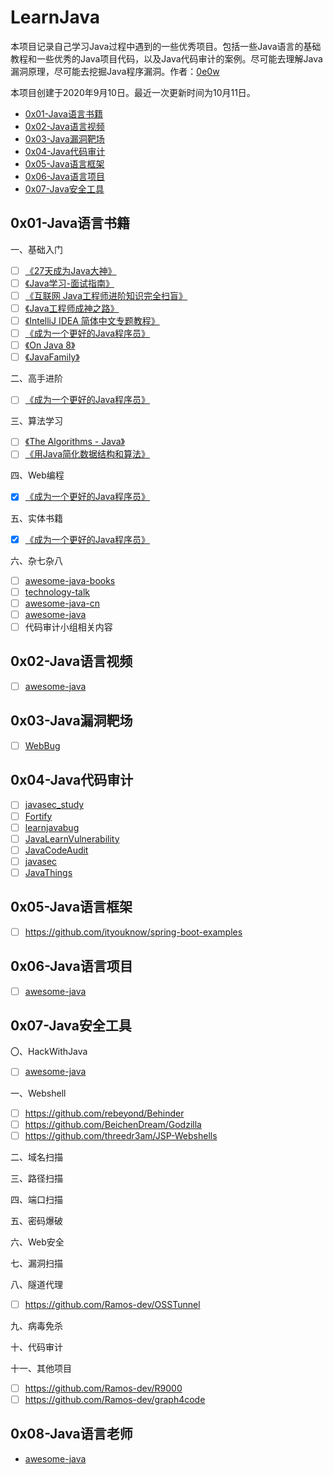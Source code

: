 # LearnJava

本项目记录自己学习Java过程中遇到的一些优秀项目。包括一些Java语言的基础教程和一些优秀的Java项目代码，以及Java代码审计的案例。尽可能去理解Java漏洞原理，尽可能去挖掘Java程序漏洞。作者：[0e0w](https://github.com/0e0w/LearnJava)

本项目创建于2020年9月10日。最近一次更新时间为10月11日。

- [0x01-Java语言书籍](https://github.com/0e0w/Learnjava#0x01-java%E8%AF%AD%E8%A8%80%E4%B9%A6%E7%B1%8D)
- [0x02-Java语言视频](https://github.com/0e0w/Learnjava#0x02-java%E8%AF%AD%E8%A8%80%E8%A7%86%E9%A2%91)
- [0x03-Java漏洞靶场](https://github.com/0e0w/LearnJava#0x03-java%E6%BC%8F%E6%B4%9E%E9%9D%B6%E5%9C%BA)
- [0x04-Java代码审计](https://github.com/0e0w/Learnjava#0x04-java%E4%BB%A3%E7%A0%81%E5%AE%A1%E8%AE%A1)
- [0x05-Java语言框架](https://github.com/0e0w/Learnjava#0x05-java%E8%AF%AD%E8%A8%80%E6%A1%86%E6%9E%B6)
- [0x06-Java语言项目](https://github.com/0e0w/Learnjava#0x06-java%E8%AF%AD%E8%A8%80%E9%A1%B9%E7%9B%AE)
- [0x07-Java安全工具](https://github.com/0e0w/Learnjava#0x07-java%E5%AE%89%E5%85%A8%E5%B7%A5%E5%85%B7)

## 0x01-Java语言书籍

一、基础入门

- [ ] [《27天成为Java大神》](https://github.com/DuGuQiuBai/Java)
- [ ] [《Java学习-面试指南》](https://github.com/Snailclimb/JavaGuide)
- [ ] [《互联网 Java工程师进阶知识完全扫盲》](https://github.com/doocs/advanced-java)
- [ ] [《Java工程师成神之路》](https://github.com/hollischuang/toBeTopJavaer)
- [ ] [《IntelliJ IDEA 简体中文专题教程》](https://github.com/judasn/IntelliJ-IDEA-Tutorial)
- [ ] [《成为一个更好的Java程序员》](https://github.com/crisxuan/bestJavaer)
- [ ] [《On Java 8》](https://github.com/LingCoder/OnJava8)
- [ ] [《JavaFamily》](https://github.com/AobingJava/JavaFamily)

二、高手进阶

- [ ] [《成为一个更好的Java程序员》](https://github.com/crisxuan/bestJavaer)

三、算法学习

- [ ] [《The Algorithms - Java》](https://github.com/TheAlgorithms/Java)
- [ ] [《用Java简化数据结构和算法》](https://github.com/careermonk/data-structures-and-algorithms-made-easy-in-java)

四、Web编程

- [x] [《成为一个更好的Java程序员》](https://github.com/crisxuan/bestJavaer)

五、实体书籍

- [x] [《成为一个更好的Java程序员》](https://github.com/crisxuan/bestJavaer)

六、杂七杂八

- [ ] [awesome-java-books](https://github.com/sorenduan/awesome-java-books)
- [ ] [technology-talk](https://github.com/aalansehaiyang/technology-talk)
- [ ] [awesome-java-cn](https://github.com/jobbole/awesome-java-cn)
- [ ] [awesome-java](https://github.com/Snailclimb/awesome-java)
- [ ] 代码审计小组相关内容

## 0x02-Java语言视频

- [ ] [awesome-java](https://github.com/Snailclimb/awesome-java)

## 0x03-Java漏洞靶场

- [ ] [WebBug](https://github.com/Mysticbinary/WebBug)

## 0x04-Java代码审计

- [ ] [javasec_study](https://github.com/proudwind/javasec_study)
- [ ] [Fortify](https://github.com/wooyunwang/Fortify)
- [ ] [learnjavabug](https://github.com/threedr3am/learnjavabug)
- [ ] [JavaLearnVulnerability](https://github.com/SummerSec/JavaLearnVulnerability)
- [ ] [JavaCodeAudit](https://github.com/cn-panda/JavaCodeAudit)
- [ ] [javasec](https://github.com/Maskhe/javasec)
- [ ] [JavaThings](https://github.com/phith0n/JavaThings)

## 0x05-Java语言框架

- [ ] https://github.com/ityouknow/spring-boot-examples

## 0x06-Java语言项目

- [ ] [awesome-java](https://github.com/Snailclimb/awesome-java)

## 0x07-Java安全工具

〇、HackWithJava

- [ ] [awesome-java](https://github.com/Snailclimb/awesome-java)

一、Webshell

- [ ] https://github.com/rebeyond/Behinder
- [ ] https://github.com/BeichenDream/Godzilla
- [ ] https://github.com/threedr3am/JSP-Webshells

二、域名扫描

三、路径扫描

四、端口扫描

五、密码爆破

六、Web安全

七、漏洞扫描

八、隧道代理

- [ ] https://github.com/Ramos-dev/OSSTunnel

九、病毒免杀

十、代码审计

十一、其他项目

- [ ] https://github.com/Ramos-dev/R9000
- [ ] https://github.com/Ramos-dev/graph4code

## 0x08-Java语言老师

- [awesome-java](https://github.com/Snailclimb/awesome-java)

